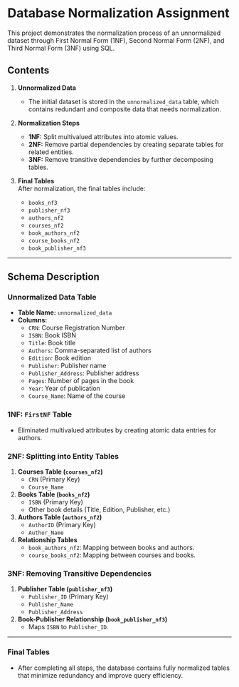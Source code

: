 # Database Normalization Assignment

This project demonstrates the normalization process of an unnormalized dataset through First Normal Form (1NF), Second Normal Form (2NF), and Third Normal Form (3NF) using SQL.

## Contents

1. **Unnormalized Data**  
   - The initial dataset is stored in the `unnormalized_data` table, which contains redundant and composite data that needs normalization.

2. **Normalization Steps**
   - **1NF:** Split multivalued attributes into atomic values.
   - **2NF:** Remove partial dependencies by creating separate tables for related entities.
   - **3NF:** Remove transitive dependencies by further decomposing tables.

3. **Final Tables**  
   After normalization, the final tables include:
   - `books_nf3`
   - `publisher_nf3`
   - `authors_nf2`
   - `courses_nf2`
   - `book_authors_nf2`
   - `course_books_nf2`
   - `book_publisher_nf3`

---

## Schema Description

### Unnormalized Data Table
- **Table Name:** `unnormalized_data`  
- **Columns:**  
  - `CRN`: Course Registration Number  
  - `ISBN`: Book ISBN  
  - `Title`: Book title  
  - `Authors`: Comma-separated list of authors  
  - `Edition`: Book edition  
  - `Publisher`: Publisher name  
  - `Publisher_Address`: Publisher address  
  - `Pages`: Number of pages in the book  
  - `Year`: Year of publication  
  - `Course_Name`: Name of the course  

### 1NF: `FirstNF` Table
- Eliminated multivalued attributes by creating atomic data entries for authors.  

### 2NF: Splitting into Entity Tables
1. **Courses Table (`courses_nf2`)**  
   - `CRN` (Primary Key)  
   - `Course_Name`
2. **Books Table (`books_nf2`)**  
   - `ISBN` (Primary Key)  
   - Other book details (Title, Edition, Publisher, etc.)
3. **Authors Table (`authors_nf2`)**  
   - `AuthorID` (Primary Key)  
   - `Author_Name`  
4. **Relationship Tables**  
   - `book_authors_nf2`: Mapping between books and authors.  
   - `course_books_nf2`: Mapping between courses and books.  

### 3NF: Removing Transitive Dependencies
1. **Publisher Table (`publisher_nf3`)**  
   - `Publisher_ID` (Primary Key)  
   - `Publisher_Name`  
   - `Publisher_Address`
2. **Book-Publisher Relationship (`book_publisher_nf3`)**  
   - Maps `ISBN` to `Publisher_ID`.

---


### Final Tables
- After completing all steps, the database contains fully normalized tables that minimize redundancy and improve query efficiency.
